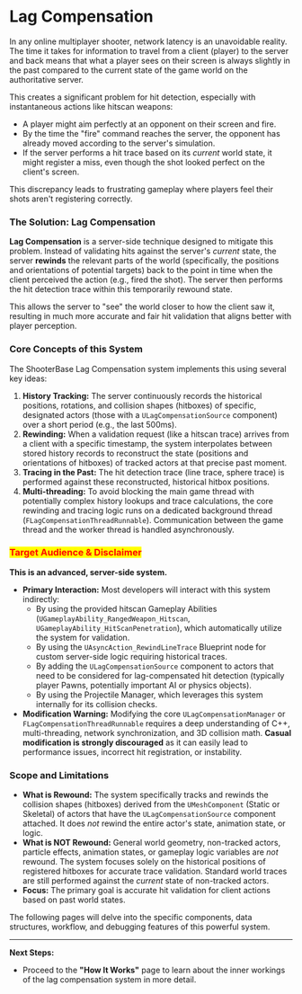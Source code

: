 # Lag Compensation

In any online multiplayer shooter, network latency is an unavoidable reality. The time it takes for information to travel from a client (player) to the server and back means that what a player sees on their screen is always slightly in the past compared to the current state of the game world on the authoritative server.

This creates a significant problem for hit detection, especially with instantaneous actions like hitscan weapons:

* A player might aim perfectly at an opponent on their screen and fire.
* By the time the "fire" command reaches the server, the opponent has already moved according to the server's simulation.
* If the server performs a hit trace based on its _current_ world state, it might register a miss, even though the shot looked perfect on the client's screen.

This discrepancy leads to frustrating gameplay where players feel their shots aren't registering correctly.

### The Solution: Lag Compensation

**Lag Compensation** is a server-side technique designed to mitigate this problem. Instead of validating hits against the server's _current_ state, the server **rewinds** the relevant parts of the world (specifically, the positions and orientations of potential targets) back to the point in time when the client perceived the action (e.g., fired the shot). The server then performs the hit detection trace within this temporarily rewound state.

This allows the server to "see" the world closer to how the client saw it, resulting in much more accurate and fair hit validation that aligns better with player perception.

### Core Concepts of this System

The ShooterBase Lag Compensation system implements this using several key ideas:

1. **History Tracking:** The server continuously records the historical positions, rotations, and collision shapes (hitboxes) of specific, designated actors (those with a `ULagCompensationSource` component) over a short period (e.g., the last 500ms).
2. **Rewinding:** When a validation request (like a hitscan trace) arrives from a client with a specific timestamp, the system interpolates between stored history records to reconstruct the state (positions and orientations of hitboxes) of tracked actors at that precise past moment.
3. **Tracing in the Past:** The hit detection trace (line trace, sphere trace) is performed against these reconstructed, historical hitbox positions.
4. **Multi-threading:** To avoid blocking the main game thread with potentially complex history lookups and trace calculations, the core rewinding and tracing logic runs on a dedicated background thread (`FLagCompensationThreadRunnable`). Communication between the game thread and the worker thread is handled asynchronously.

### <mark style="color:red;">Target Audience & Disclaimer</mark>

**This is an advanced, server-side system.**

* **Primary Interaction:** Most developers will interact with this system indirectly:
  * By using the provided hitscan Gameplay Abilities (`UGameplayAbility_RangedWeapon_Hitscan`, `UGameplayAbility_HitScanPenetration`), which automatically utilize the system for validation.
  * By using the `UAsyncAction_RewindLineTrace` Blueprint node for custom server-side logic requiring historical traces.
  * By adding the `ULagCompensationSource` component to actors that need to be considered for lag-compensated hit detection (typically player Pawns, potentially important AI or physics objects).
  * By using the Projectile Manager, which leverages this system internally for its collision checks.
* **Modification Warning:** Modifying the core `ULagCompensationManager` or `FLagCompensationThreadRunnable` requires a deep understanding of C++, multi-threading, network synchronization, and 3D collision math. **Casual modification is strongly discouraged** as it can easily lead to performance issues, incorrect hit registration, or instability.

### Scope and Limitations

* **What is Rewound:** The system specifically tracks and rewinds the collision shapes (hitboxes) derived from the `UMeshComponent` (Static or Skeletal) of actors that have the `ULagCompensationSource` component attached. It does _not_ rewind the entire actor's state, animation state, or logic.
* **What is NOT Rewound:** General world geometry, non-tracked actors, particle effects, animation states, or gameplay logic variables are _not_ rewound. The system focuses solely on the historical positions of registered hitboxes for accurate trace validation. Standard world traces are still performed against the _current_ state of non-tracked actors.
* **Focus:** The primary goal is accurate hit validation for client actions based on past world states.

The following pages will delve into the specific components, data structures, workflow, and debugging features of this powerful system.

***

**Next Steps:**

* Proceed to the **"How It Works"** page to learn about the inner workings of the lag compensation system in more detail.
